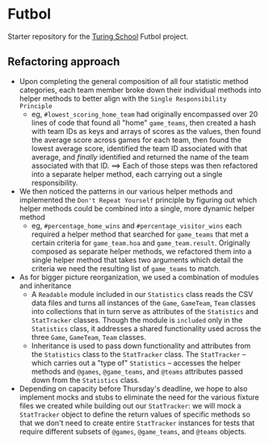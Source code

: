 # Futbol

Starter repository for the [Turing School](https://turing.io/) Futbol project.


## Refactoring approach
* Upon completing the general composition of all four statistic method categories, each team member broke down their individual methods into helper methods to better align with the `Single Responsibility Principle`
  * eg, `#lowest_scoring_home_team` had originally encompassed over 20 lines of code that found all "home" `game_teams`, then created a hash with team IDs as keys and arrays of scores as the values, then found the average score across games for each team, then found the lowest average score, identified the team ID associated with that average, and _finally_ identified and returned the name of the team associated with that ID. ==> Each of those steps was then refactored into a separate helper method, each carrying out a single responsibility.
* We then noticed the patterns in our various helper methods and implemented the `Don't Repeat Yourself` principle by figuring out which helper methods could be combined into a single, more dynamic helper method
  * eg, `#percentage_home_wins` and `#percentage_visitor_wins` each required a helper method that searched for `game_teams` that met a certain criteria for `game_team.hoa` and `game_team.result`. Originally composed as separate helper methods, we refactored them into a single helper method that takes two arguments which detail the criteria we need the resulting list of `game_teams` to match.
* As for bigger picture reorganization, we used a combination of modules and inheritance
  * A `Readable` module included in our `Statistics` class reads the CSV data files and turns all instances of the `Game`, `GameTeam`, `Team` classes into collections that in turn serve as attributes of the `Statistics` and `StatTracker` classes. Though the module is `included` only in the `Statistics` class, it addresses a shared functionality used across the three `Game`, `GameTeam`, `Team` classes.
  * Inheritance is used to pass down functionality and attributes from the `Statistics` class to the `StatTracker` class. The `StatTracker` – which carries out a "type of" `Statistics` – accesses the helper methods and `@games`, `@game_teams`, and `@teams` attributes passed down from the `Statistics` class.
* Depending on capacity before Thursday's deadline, we hope to also implement mocks and stubs to eliminate the need for the various fixture files we created while building out our `StatTracker`: we will mock a `StatTracker` object to define the return values of specific methods so that we don't need to create entire `StatTracker` instances for tests that require different subsets of `@games`, `@game_teams`, and `@teams` objects.
